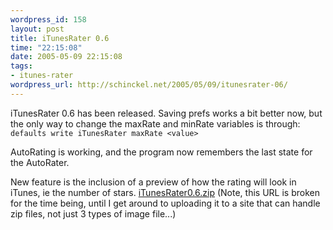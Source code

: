 ```yaml
--- 
wordpress_id: 158
layout: post
title: iTunesRater 0.6
time: "22:15:08"
date: 2005-05-09 22:15:08
tags: 
- itunes-rater
wordpress_url: http://schinckel.net/2005/05/09/itunesrater-06/
---
```

iTunesRater 0.6 has been released. Saving prefs works a bit better now, but the only way to change the maxRate and minRate variables is through: `defaults write iTunesRater maxRate <value>` 
    
AutoRating is working, and the program now remembers the last state for the AutoRater. 

New feature is the inclusion of a preview of how the rating will look in iTunes, ie the number of stars. [iTunesRater0.6.zip][1] (Note, this URL is broken for the time being, until I get around to uploading it to a site that can handle zip files, not just 3 types of image file...) 

   [1]: /images/iTunesRater0.6.zip

